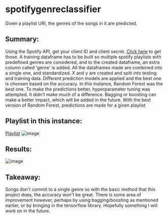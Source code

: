 # spotifygenreclassifier
Given a playlist URI, the genres of the songs in it are predicted.

## Summary:
Using the Spotify API, get your client ID and client secret. [Click here](https://developer.spotify.com/documentation/web-api/) to get those.
A training dataframe has to be built so multiple spotify playlists with predefined genres are considered, and to the created dataframe, an extra column called 'genre' is added.
All the dataframes made are combined into a single one, and standardized. X and y are created and split into testing and training data. Different prediction models are applied
and the best one is chonsen based on the accuracy. In this instance, Random Forest was the best one. To make the predictions better, hyperparameter tuning was attempted. 
It didn't make much of a difference. Bagging or boosting can make a better impact, which will be added in the future. With the best version of Random Forest, predictions are made
for a given playlist.

## Playlist in this instance:
[Playlist](https://open.spotify.com/user/kazu8l2llhpll0uobr3wmdt5f/playlist/3aFp6OcR1rukcTX0A8ppxe?si=whfMK89nR6ytz0xRcq8jVQ)
![image](https://user-images.githubusercontent.com/57229722/106105386-ef594f00-6169-11eb-971d-7fa728234d5b.png)

## Results:
![image](https://user-images.githubusercontent.com/57229722/126142504-d50eda18-a6ab-4b55-9368-e7e6443d7fb0.png)

## Takeaway:
Songs don't commit to a single genre so with the basic method that this project does, the accuracy won't be great. There is some area of improvement however, perhaps by using bagging/boosting as mentioned earlier, or by bringing in the tensorflow library. 
Hopefully something I will work on in the future.
